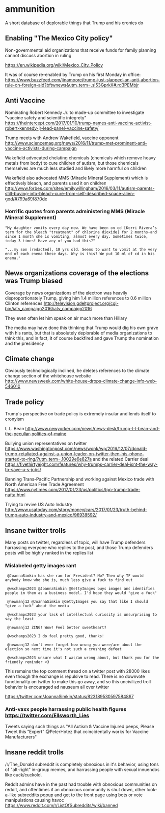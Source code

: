 # ammunition

A short database of deplorable things that Trump and his cronies do


## Enabling "The Mexico City policy"

Non-governmental aid organizations that receive funds for family planning cannot discuss abortion in ruling

https://en.wikipedia.org/wiki/Mexico_City_Policy

It was of course re-enabled by Trump on his first Monday in office: https://www.buzzfeed.com/jinamoore/trump-just-slapped-an-anti-abortion-rule-on-foreign-aid?bftwnews&utm_term=.sl53GprkX#.rd3PEMbjr



## Anti Vaccine

Nominating Robert Kennedy Jr. to made-up committee to investigate "vaccine safety and scientific integrety"
https://theintercept.com/2017/01/10/trump-names-anti-vaccine-activist-robert-kennedy-jr-lead-panel-vaccine-safety/

Trump meets with Andrew Wakefield, vaccine opponent
http://www.sciencemag.org/news/2016/11/trump-met-prominent-anti-vaccine-activists-during-campaign


Wakefield advocated chelating chemicals (chemicals which remove heavy metals from body) to cure children of autism, but those chemicals themselves are much less studied and likely more harmful on children

Wakefield also advocated MMS (Miracle Mineral Supplement) which is effectively bleach, and parents used it on children http://www.forbes.com/sites/emilywillingham/2016/03/11/autism-parents-still-buying-into-bleach-cure-from-self-described-space-alien-god/#799a69f870de

### Horrific quotes from parents administering MMS (Miracle Mineral Supplement)

    "My daughter vomits every day now. We have been on cd [Kerri Rivera’s term for the bleach "treatment" of chlorine dioxide] for 2 months-and since 1 month she is vomiting, almost every day. Sometimes twice, today 3 times! Have any of you had this?"

    "...my son [redacted], 10 yrs old. Seems to want to vomit at the very end of each enema these days. Why is this? We put 10 ml of cd in his enema."



## News organizations coverage of the elections was Trump biased

Coverage by news organizations of the electron was heavily disproportionately Trump, giving him 1.4 million references to 0.6 million Clinton references http://television.gdeltproject.org/cgi-bin/iatv_campaign2016/iatv_campaign2016

They even often let him speak on air much more than Hillary

The media may have done this thinking that Trump would dig his own grave with his rants, but that is absolutely deplorable of media organizations to think this, and in fact, it of course backfired and gave Trump the nomination and the presidency


## Climate change

Obviously technologically inclined, he deletes references to the climate change section of the whitehouse website http://www.newsweek.com/white-house-drops-climate-change-info-web-546010


## Trade policy

Trump's perspective on trade policy is extremely insular and lends itself to cronyism

L.L. Bean http://www.newyorker.com/news/news-desk/trump-l-l-bean-and-the-peculiar-politics-of-maine

Bullying union representatives on twitter https://www.washingtonpost.com/news/wonk/wp/2016/12/07/donald-trump-retaliated-against-a-union-leader-on-twitter-then-his-phone-started-to-ring/?utm_term=.10029e6e827a and the related Carrier deal https://fivethirtyeight.com/features/why-trumps-carrier-deal-isnt-the-way-to-save-u-s-jobs/

Banning Trans-Pacific Partnership and working against Mexico trade with North American Free Trade Agreement https://www.nytimes.com/2017/01/23/us/politics/tpp-trump-trade-nafta.html

Trying to revive US Auto Industry http://www.usatoday.com/story/money/cars/2017/01/23/truth-behind-trump-auto-industry-and-mexico/96938592/







## Insane twitter trolls

Many posts on twitter, regardless of topic, will have Trump defenders harrassing everyone who replies to the post, and those Trump defenders posts will be highly ranked in the replies list



### Mislabeled getty images rant


```
 @JoannaSimkin has she ran for President? No? Then why TF would anybody know who she is, much less give a fuck to find out

 @wschamps2023 @JoannaSimkin @GettyImages buys images and identifies people in them as a business model. I'd hope they would "give a fuck"

 @newmanj12 @JoannaSimkin @GettyImages you say that like I should "give a fuck" about the media

 @wschamps2023 your lack of intellectual curiosity is unsurprising to say the least

 @newmanj12 ZING! Wow! Feel better sweetheart?

 @wschamps2023 I do feel pretty good, thanks!

 @newmanj12 don't ever forget how wrong you were/are about the election so next time it's not such a crushing defeat

 @wschamps2023 unsure what I was/am wrong about, but thank you for the friendly reminder <3
```

This remains the top comment thread on a twitter post with 28000 likes even though the exchange is repulsive to read. There is no downvote functionality on twitter to make this go away, and so this uncivilized troll behavior is encouraged ad nauseum all over twitter

https://twitter.com/JoannaSimkin/status/823189530597584897

### Anti-vaxx people harrassing public health figures https://twitter.com/Ellsworth_Lies

Tweets saying such things as "All Autism & Vaccine Injured peeps, Please Tweet this "Expert" @PeterHotez that coincidentally works for Vaccine Manufacturers"




## Insane reddit trolls

/r/The_Donald subreddit is completely obnoxious in it's behavior, using tons of "alt-right" in-group memes, and harrassing people with sexual innuendos like cuck/cuckold.

Reddit admins have in the past had trouble with obnoxious communities on reddit, and oftentimes if an obnoxious community is shut down, other look-a-like subreddits popup and get to the front page using bots or vote manipulations causing havoc https://www.reddit.com/r/ListOfSubreddits/wiki/banned

